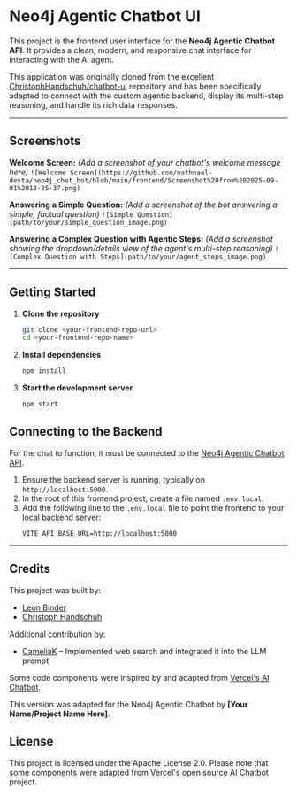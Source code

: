 # Neo4j Agentic Chatbot UI

This project is the frontend user interface for the **Neo4j Agentic Chatbot API**. It provides a clean, modern, and responsive chat interface for interacting with the AI agent.

This application was originally cloned from the excellent [ChristophHandschuh/chatbot-ui](https://github.com/ChristophHandschuh/chatbot-ui) repository and has been specifically adapted to connect with the custom agentic backend, display its multi-step reasoning, and handle its rich data responses.

---
## Screenshots

**Welcome Screen:**
*(Add a screenshot of your chatbot's welcome message here)*
`![Welcome Screen](https://github.com/nathnael-desta/neo4j_chat_bot/blob/main/frontend/Screenshot%20from%202025-09-01%2013-25-37.png)`

**Answering a Simple Question:**
*(Add a screenshot of the bot answering a simple, factual question)*
`![Simple Question](path/to/your/simple_question_image.png)`

**Answering a Complex Question with Agentic Steps:**
*(Add a screenshot showing the dropdown/details view of the agent's multi-step reasoning)*
`![Complex Question with Steps](path/to/your/agent_steps_image.png)`

---
## Getting Started

1.  **Clone the repository**
    ```bash
    git clone <your-frontend-repo-url>
    cd <your-frontend-repo-name>
    ```

2.  **Install dependencies**
    ```bash
    npm install
    ```

3.  **Start the development server**
    ```bash
    npm start
    ```

## Connecting to the Backend

For the chat to function, it must be connected to the [Neo4j Agentic Chatbot API](<your-backend-repo-url>).

1.  Ensure the backend server is running, typically on `http://localhost:5000`.
2.  In the root of this frontend project, create a file named `.env.local`.
3.  Add the following line to the `.env.local` file to point the frontend to your local backend server:
    ```
    VITE_API_BASE_URL=http://localhost:5000
    ```

---
## Credits

This project was built by:
- [Leon Binder](https://github.com/LeonBinder)
- [Christoph Handschuh](https://github.com/ChristophHandschuh)

Additional contribution by:
- [CameliaK](https://github.com/CameliaK) – Implemented web search and integrated it into the LLM prompt

Some code components were inspired by and adapted from [Vercel's AI Chatbot](https://github.com/vercel/ai-chatbot).

This version was adapted for the Neo4j Agentic Chatbot by **[Your Name/Project Name Here]**.

## License

This project is licensed under the Apache License 2.0. Please note that some components were adapted from Vercel's open source AI Chatbot project.
